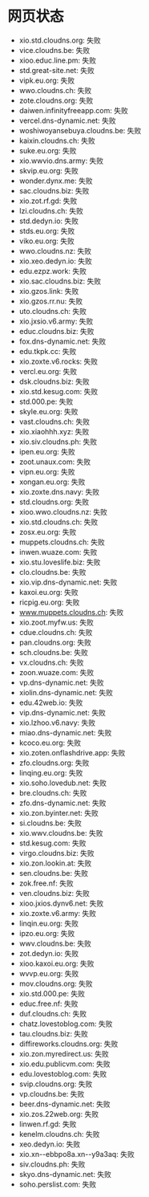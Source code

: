 # 网页状态
- xio.std.cloudns.org: 失败
- vice.cloudns.be: 失败
- xioo.educ.line.pm: 失败
- std.great-site.net: 失败
- vipk.eu.org: 失败
- wwo.cloudns.ch: 失败
- zote.cloudns.org: 失败
- daiwen.infinityfreeapp.com: 失败
- vercel.dns-dynamic.net: 失败
- woshiwoyansebuya.cloudns.be: 失败
- kaixin.cloudns.ch: 失败
- suke.eu.org: 失败
- xio.wwvio.dns.army: 失败
- skvip.eu.org: 失败
- wonder.dynx.me: 失败
- sac.cloudns.biz: 失败
- xio.zot.rf.gd: 失败
- lzi.cloudns.ch: 失败
- std.dedyn.io: 失败
- stds.eu.org: 失败
- viko.eu.org: 失败
- wwo.cloudns.nz: 失败
- xio.xeo.dedyn.io: 失败
- edu.ezpz.work: 失败
- xio.sac.cloudns.biz: 失败
- xio.gzos.link: 失败
- xio.gzos.rr.nu: 失败
- uto.cloudns.ch: 失败
- xio.jxsio.v6.army: 失败
- educ.cloudns.biz: 失败
- fox.dns-dynamic.net: 失败
- edu.tkpk.cc: 失败
- xio.zoxte.v6.rocks: 失败
- vercl.eu.org: 失败
- dsk.cloudns.biz: 失败
- xio.std.kesug.com: 失败
- std.000.pe: 失败
- skyle.eu.org: 失败
- vast.cloudns.ch: 失败
- xio.xiaohhh.xyz: 失败
- xio.siv.cloudns.ph: 失败
- ipen.eu.org: 失败
- zoot.unaux.com: 失败
- vipn.eu.org: 失败
- xongan.eu.org: 失败
- xio.zoxte.dns.navy: 失败
- std.cloudns.org: 失败
- xioo.wwo.cloudns.nz: 失败
- xio.std.cloudns.ch: 失败
- zosx.eu.org: 失败
- muppets.cloudns.ch: 失败
- inwen.wuaze.com: 失败
- xio.stu.loveslife.biz: 失败
- clo.cloudns.be: 失败
- xio.vip.dns-dynamic.net: 失败
- kaxoi.eu.org: 失败
- ricpig.eu.org: 失败
- www.muppets.cloudns.ch: 失败
- xio.zoot.myfw.us: 失败
- cdue.cloudns.ch: 失败
- pan.cloudns.org: 失败
- sch.cloudns.be: 失败
- vx.cloudns.ch: 失败
- zoon.wuaze.com: 失败
- vp.dns-dynamic.net: 失败
- xiolin.dns-dynamic.net: 失败
- edu.42web.io: 失败
- vip.dns-dynamic.net: 失败
- xio.lzhoo.v6.navy: 失败
- miao.dns-dynamic.net: 失败
- kcoco.eu.org: 失败
- xio.zoten.onflashdrive.app: 失败
- zfo.cloudns.org: 失败
- linqing.eu.org: 失败
- xio.soho.lovedub.net: 失败
- bre.cloudns.ch: 失败
- zfo.dns-dynamic.net: 失败
- xio.zon.byinter.net: 失败
- si.cloudns.be: 失败
- xio.wwv.cloudns.be: 失败
- std.kesug.com: 失败
- virgo.cloudns.biz: 失败
- xio.zon.lookin.at: 失败
- sen.cloudns.be: 失败
- zok.free.nf: 失败
- ven.cloudns.biz: 失败
- xioo.jxios.dynv6.net: 失败
- xio.zoxte.v6.army: 失败
- linqin.eu.org: 失败
- ipzo.eu.org: 失败
- wwv.cloudns.be: 失败
- zot.dedyn.io: 失败
- xioo.kaxoi.eu.org: 失败
- wvvp.eu.org: 失败
- mov.cloudns.org: 失败
- xio.std.000.pe: 失败
- educ.free.nf: 失败
- duf.cloudns.ch: 失败
- chatz.lovestoblog.com: 失败
- tau.cloudns.biz: 失败
- diffireworks.cloudns.org: 失败
- xio.zon.myredirect.us: 失败
- xio.edu.publicvm.com: 失败
- edu.lovestoblog.com: 失败
- svip.cloudns.org: 失败
- vp.cloudns.be: 失败
- beer.dns-dynamic.net: 失败
- xio.zos.22web.org: 失败
- linwen.rf.gd: 失败
- kenelm.cloudns.ch: 失败
- xeo.dedyn.io: 失败
- xio.xn--ebbpo8a.xn--y9a3aq: 失败
- siv.cloudns.ph: 失败
- skyo.dns-dynamic.net: 失败
- soho.perslist.com: 失败
